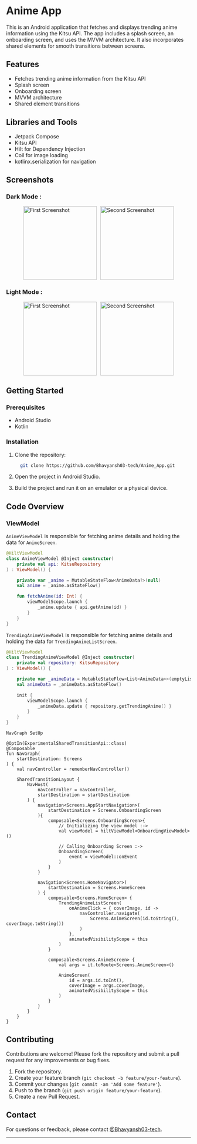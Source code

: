 # Anime App

This is an Android application that fetches and displays trending anime information using the Kitsu API. The app includes a splash screen, an onboarding screen, and uses the MVVM architecture. It also incorporates shared elements for smooth transitions between screens.

## Features

- Fetches trending anime information from the Kitsu API
- Splash screen
- Onboarding screen
- MVVM architecture
- Shared element transitions

## Libraries and Tools

- Jetpack Compose
- Kitsu API
- Hilt for Dependency Injection
- Coil for image loading
- kotlinx.serialization for navigation

## Screenshots
### Dark Mode :
<div style="display: flex; justify-content: center; align-items: center;">
    <img src="https://github.com/user-attachments/assets/3a59f7f4-39e0-4da4-8239-71aea389eb71" alt="First Screenshot" style="width: 200px; height: auto; margin-right: 10px;">
    <img src="https://github.com/user-attachments/assets/d08acb33-87b1-47f8-b271-a14de9e0392e" alt="Second Screenshot" style="width: 200px; height: auto;">
</div>

### Light Mode :
<div style="display: flex; justify-content: center; align-items: center;">
    <img src="https://github.com/user-attachments/assets/f16a180a-2b9b-4c75-8913-7de66c2e469e" alt="First Screenshot" style="width: 200px; height: auto; margin-right: 10px;">
    <img src="https://github.com/user-attachments/assets/77c29526-e106-4104-a1f8-b84c888c69cb" alt="Second Screenshot" style="width: 200px; height: auto;">
</div>

## Getting Started

### Prerequisites

- Android Studio
- Kotlin

### Installation

1. Clone the repository:

   ```sh
     git clone https://github.com/Bhavyansh03-tech/Anime_App.git
   ```
   
2. Open the project in Android Studio.
3. Build the project and run it on an emulator or a physical device.

## Code Overview

### ViewModel

`AnimeViewModel` is responsible for fetching anime details and holding the data for `AnimeScreen`.

```kotlin
@HiltViewModel
class AnimeViewModel @Inject constructor(
    private val api: KitsuRepository
) : ViewModel() {

    private var _anime = MutableStateFlow<AnimeData?>(null)
    val anime = _anime.asStateFlow()

    fun fetchAnime(id: Int) {
        viewModelScope.launch {
            _anime.update { api.getAnime(id) }
        }
    }
}
```

`TrendingAnimeViewModel` is responsible for fetching anime details and holding the data for `TrendingAnimeListScreen`.

```kotlin
@HiltViewModel
class TrendingAnimeViewModel @Inject constructor(
    private val repository: KitsuRepository
) : ViewModel() {

    private var _animeData = MutableStateFlow<List<AnimeData>>(emptyList())
    val animeData = _animeData.asStateFlow()

    init {
        viewModelScope.launch {
            _animeData.update { repository.getTrendingAnime() }
        }
    }
}
```

`NavGraph SetUp`

```koltin
@OptIn(ExperimentalSharedTransitionApi::class)
@Composable
fun NavGraph(
    startDestination: Screens
) {
    val navController = rememberNavController()

    SharedTransitionLayout {
        NavHost(
            navController = navController,
            startDestination = startDestination
        ) {
            navigation<Screens.AppStartNavigation>(
                startDestination = Screens.OnboardingScreen
            ){
                composable<Screens.OnboardingScreen>{
                    // Initializing the view model :->
                    val viewModel = hiltViewModel<OnboardingViewModel>()

                    // Calling Onboarding Screen :->
                    OnboardingScreen(
                        event = viewModel::onEvent
                    )
                }
            }

            navigation<Screens.HomeNavigator>(
                startDestination = Screens.HomeScreen
            ) {
                composable<Screens.HomeScreen> {
                    TrendingAnimeListScreen(
                        onAnimeClick = { coverImage, id ->
                            navController.navigate(
                                Screens.AnimeScreen(id.toString(), coverImage.toString())
                            )
                        },
                        animatedVisibilityScope = this
                    )
                }

                composable<Screens.AnimeScreen> {
                    val args = it.toRoute<Screens.AnimeScreen>()

                    AnimeScreen(
                        id = args.id.toInt(),
                        coverImage = args.coverImage,
                        animatedVisibilityScope = this
                    )
                }
            }
        }
    }
}
```

## Contributing

Contributions are welcome! Please fork the repository and submit a pull request for any improvements or bug fixes.

1. Fork the repository.
2. Create your feature branch (`git checkout -b feature/your-feature`).
3. Commit your changes (`git commit -am 'Add some feature'`).
4. Push to the branch (`git push origin feature/your-feature`).
5. Create a new Pull Request.

## Contact

For questions or feedback, please contact [@Bhavyansh03-tech](https://github.com/Bhavyansh03-tech).

---

